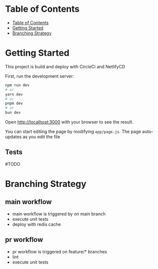 # Table of Contents
- [Table of Contents](#table-of-contents)
- [Getting Started](#getting-started)
- [Branching Strategy](#branching-strategy)

# Getting Started
This project is build and deploy with CircleCi and NetlifyCD

First, run the development server:

```bash
npm run dev
# or
yarn dev
# or
pnpm dev
# or
bun dev
```

Open [http://localhost:3000](http://localhost:3000) with your browser to see the result.

You can start editing the page by modifying `app/page.js`. The page auto-updates as you edit the file

## Tests
#TODO

# Branching Strategy

## main workflow
* main workflow is triggered by on main branch
* execute unit tests
* deploy with redis cache

## pr workflow 
* pr workflow is triggered on feature/* branches
* lint
* execute unit tests